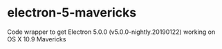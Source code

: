 # electron-5-mavericks
Code wrapper to get Electron 5.0.0 (v5.0.0-nightly.20190122) working on OS X 10.9 Mavericks
